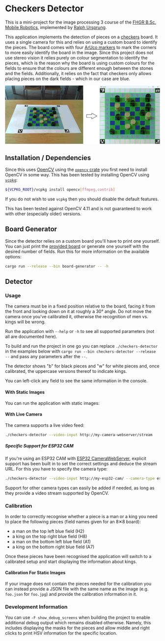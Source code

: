 # Checkers Detector

This is a mini-project for the image processing 3 course of the [FHGR B.Sc. Mobile Robotics], implemented
by [Ralph Ursprung].

This application implements the detection of pieces on a [checkers] board. It uses a single camera for this and
relies on using a custom board to identify the pieces. The board comes with four [ArUco markers] to mark the corners
to more easily identify the board in the image.
Since this project does not use stereo vision it relies purely on colour segmentation to identify the pieces, which is
the reason why the board is using custom colours for the fields to ensure that the colours are different enough between
the stones and the fields. Additionally, it relies on the fact that checkers only allows placing pieces on the dark
fields - which in our case are blue.

![Example Screenshot](docs/readme-example.png)

## Installation / Dependencies

Since this uses [OpenCV](https://opencv.org/) using the [`opencv` crate](https://crates.io/crates/opencv) you first
need to install OpenCV in some way. This has been tested by installing OpenCV using [`vcpkg`](https://vcpkg.io/):

```bash
${VCPKG_ROOT}/vcpkg install opencv[ffmpeg,contrib]
```

If you do not wish to use `vcpkg` then you should disable the default features.

This has been tested against OpenCV 4.11 and is not guaranteed to work with other (especially older) versions.

## Board Generator

Since the detector relies on a custom board you'll have to print one yourself. You can just print the [provided board]
or generate one yourself with the desired number of fields. Run this for more information on the available options:

```bash
cargo run --release --bin board-generator -- -h
```

## Detector

### Usage

The camera must be in a fixed position relative to the board, facing it from the front and looking down on it at
roughly a 30° angle. Do not move the camera once you've calibrated it, otherwise the recognition of men vs. kings will
be wrong.

Run the application with `--help` or `-h` to see all supported parameters (not all are documented here).

To build and run the project in one go you can replace `./checkers-detector` in the examples below with
`cargo run --bin checkers-detector --release --` and pass any parameters after the `--`.

The detector shows "b" for black pieces and "w" for white pieces and, once calibrated, the uppercase versions thereof
to indicate kings.

You can left-click any field to see the same information in the console.

#### With Static Images

You can run the application with static images:

#### With Live Camera

The camera supports a live video feed:

```bash
./checkers-detector --video-input http://my-camera-webserver/stream
```

##### Specific Support for ESP32 CAM

If you're using an ESP32 CAM with [ESP32 CameraWebServer], explicit support has been built in to set the correct
settings and deduce the stream URL. For this you have to specify the camera type:

```bash
./checkers-detector --video-input http://my-esp32-cam/ --camera-type esp32-cam
```

Support for other camera types can easily be added if needed, as long as they provide a video stream supported by
OpenCV.

### Calibration

In order to correctly recognise whether a piece is a man or a king you need to place the following pieces (field names
given for an 8✕8 board):

* a man on the top left blue field (H2)
* a king on the top right blue field (H8)
* a man on the bottom left blue field (A1)
* a king on the bottom right blue field (A7)

Once these pieces have been recognised the application will switch to a calibrated setup and start displaying the
information about kings.

#### Calibration For Static Images

If your image does not contain the pieces needed for the calibration you can instead provide a JSON file with the same
name as the image (e.g. `foo.json` for `foo.jpg`) and provide the calibration information in it.

### Development Information

You can use `-F show_debug_screens` when building the project to enable additional debug output which remains disabled
otherwise.
Namely, this includes displaying the masks for the pieces and allow middle and right clicks to print HSV information
for the specific location.

[FHGR B.Sc. Mobile Robotics]: https://fhgr.ch/mr
[Ralph Ursprung]: https://github.com/rursprung
[Checkers]: https://en.wikipedia.org/wiki/Checkers
[ArUco markers]: https://docs.opencv.org/4.x/d5/dae/tutorial_aruco_detection.html
[provided board]: resources/chessboard.png
[ESP32 CameraWebServer]: https://github.com/espressif/arduino-esp32/tree/master/libraries/ESP32/examples/Camera/CameraWebServer

